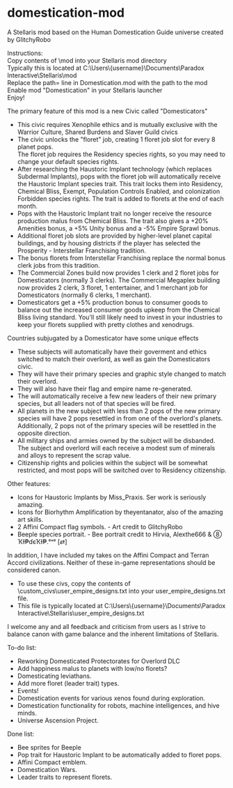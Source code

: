 # domestication-mod
A Stellaris mod based on the Human Domestication Guide universe created by GlitchyRobo  

Instructions:  
Copy contents of \mod into your Stellaris mod directory  
Typically this is located at C:\Users\\{username}\Documents\Paradox Interactive\Stellaris\mod  
Replace the path= line in Domestication.mod with the path to the mod  
Enable mod "Domestication" in your Stellaris launcher  
Enjoy!  

The primary feature of this mod is a new Civic called "Domesticators"  
- This civic requires Xenophile ethics and is mutually exclusive with the Warrior Culture, Shared Burdens and Slaver Guild civics  
- The civic unlocks the "floret" job, creating 1 floret job slot for every 8 planet pops.  
The floret job requires the Residency species rights, so you may need to change your default species rights.  
- After researching the Haustoric Implant technology (which replaces Subdermal Implants), pops with the floret job will automatically receive the Haustoric Implant species trait.  This trait locks them into Residency, Chemical Bliss, Exempt, Population Controls Enabled, and colonization Forbidden species rights. The trait is added to florets at the end of each month.  
- Pops with the Haustoric Implant trait no longer receive the resource production malus from Chemical Bliss. The trait also gives a +20% Amenities bonus, a +5% Unity bonus and a -5% Empire Sprawl bonus.
- Additional floret job slots are provided by higher-level planet capital buildings, and by housing districts if the player has selected the Prosperity - Interstellar Franchising tradition.  
- The bonus florets from Interstellar Franchising replace the normal bonus clerk jobs from this tradition.  
- The Commercial Zones build now provides 1 clerk and 2 floret jobs for Domesticators (normally 3 clerks). The Commercial Megaplex building now provides 2 clerk, 3 floret, 1 entertainer, and 1 merchant job for Domesticators (normally 6 clerks, 1 merchant).  
- Domesticators get a +5% production bonus to consumer goods to balance out the increased consumer goods upkeep from the Chemical Bliss living standard. You'll still likely need to invest in your industries to keep your florets supplied with pretty clothes and xenodrugs.  

Countries subjugated by a Domesticator have some unique effects  
- These subjects will automatically have their goverment and ethics switched to match their overlord, as well as gain the Domesticators civic.  
- They will have their primary species and graphic style changed to match their overlord.
- They will also have their flag and empire name re-generated.  
- The will automatically receive a few new leaders of their new primary species, but all leaders not of that species will be fired.  
- All planets in the new subject with less than 2 pops of the new primary species will have 2 pops resettled in from one of the overlord's planets.  Additionally, 2 pops not of the primary species will be resettled in the opposite direction.  
- All military ships and armies owned by the subject will be disbanded. The subject and overlord will each receive a modest sum of minerals and alloys to represent the scrap value.  
- Citizenship rights and policies within the subject will be somewhat restricted, and most pops will be switched over to Residency citizenship.  

Other features:
- Icons for Haustoric Implants by Miss_Praxis.  Ser work is seriously amazing.
- Icons for Biorhythm Amplification by theyentanator, also of the amazing art skills. 
- 2 Affini Compact flag symbols. - Art credit to GlitchyRobo  
- Beeple species portrait. - Bee portrait credit to Hirvia, Alexthe666 & ⑧ ҠƗ₱ɗєҠƗ₱.ᵉˣᵉ [⇄]  

In addition, I have included my takes on the Affini Compact and Terran Accord civilizations.  Neither of these in-game representations should be considered canon.  
- To use these civs, copy the contents of \custom_civs\user_empire_designs.txt into your user_empire_designs.txt file.  
- This file is typically located at C:\Users\\{username}\Documents\Paradox Interactive\Stellaris\user_empire_designs.txt  


I welcome any and all feedback and criticism from users as I strive to balance canon with game balance and the inherent limitations of Stellaris.  

To-do list:  
- Reworking Domesticated Protectorates for Overlord DLC
- Add happiness malus to planets with low/no florets?  
- Domesticating leviathans.  
- Add more floret (leader trait) types.  
- Events!  
- Domestication events for various xenos found during exploration.  
- Domestication functionality for robots, machine intelligences, and hive minds.  
- Universe Ascension Project.  

Done list:  
- Bee sprites for Beeple  
- Pop trait for Haustoric Implant to be automatically added to floret pops.  
- Affini Compact emblem.  
- Domestication Wars.
- Leader traits to represent florets.  
